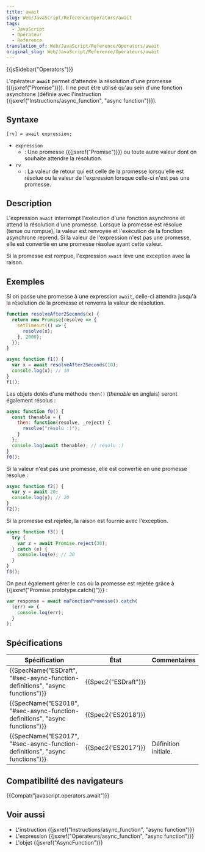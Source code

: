 ```yaml
---
title: await
slug: Web/JavaScript/Reference/Operators/await
tags:
  - JavaScript
  - Opérateur
  - Reference
translation_of: Web/JavaScript/Reference/Operators/await
original_slug: Web/JavaScript/Reference/Opérateurs/await
---
```

{{jsSidebar("Operators")}}

L'opérateur **`await`** permet d'attendre la résolution d'une promesse ({{jsxref("Promise")}}). Il ne peut être utilisé qu'au sein d'une fonction asynchrone (définie avec l'instruction {{jsxref("Instructions/async_function", "async function")}}).

## Syntaxe

    [rv] = await expression;

- `expression`
  - : Une promesse ({{jsxref("Promise")}}) ou toute autre valeur dont on souhaite attendre la résolution.
- `rv`
  - : La valeur de retour qui est celle de la promesse lorsqu'elle est résolue ou la valeur de l'expression lorsque celle-ci n'est pas une promesse.

## Description

L'expression `await` interrompt l'exécution d'une fonction asynchrone et attend la résolution d'une promesse. Lorsque la promesse est résolue (tenue ou rompue), la valeur est renvoyée et l'exécution de la fonction asynchrone reprend. Si la valeur de l'expression n'est pas une promesse, elle est convertie en une promesse résolue ayant cette valeur.

Si la promesse est rompue, l'expression `await` lève une exception avec la raison.

## Exemples

Si on passe une promesse à une expression `await`, celle-ci attendra jusqu'à la résolution de la promesse et renverra la valeur de résolution.

```js
function resolveAfter2Seconds(x) {
  return new Promise(resolve => {
    setTimeout(() => {
      resolve(x);
    }, 2000);
  });
}

async function f1() {
  var x = await resolveAfter2Seconds(10);
  console.log(x); // 10
}
f1();
```

Les objets dotés d'une méthode `then()` (_thenable_ en anglais) seront également résolus :

```js
async function f0() {
  const thenable = {
    then: function(resolve, _reject) {
      resolve("résolu :)");
    }
  };
  console.log(await thenable); // résolu :)
}
f0();
```

Si la valeur n'est pas une promesse, elle est convertie en une promesse résolue :

```js
async function f2() {
  var y = await 20;
  console.log(y); // 20
}
f2();
```

Si la promesse est rejetée, la raison est fournie avec l'exception.

```js
async function f3() {
  try {
    var z = await Promise.reject(30);
  } catch (e) {
    console.log(e); // 30
  }
}
f3();
```

On peut également gérer le cas où la promesse est rejetée grâce à {{jsxref("Promise.prototype.catch()")}} :

```js
var response = await maFonctionPromesse().catch(
  (err) => {
    console.log(err);
  }
);
```

## Spécifications

| Spécification                                                                                            | État                         | Commentaires         |
| -------------------------------------------------------------------------------------------------------- | ---------------------------- | -------------------- |
| {{SpecName("ESDraft", "#sec-async-function-definitions", "async functions")}} | {{Spec2("ESDraft")}} |                      |
| {{SpecName("ES2018", "#sec-async-function-definitions", "async functions")}}     | {{Spec2('ES2018')}}     |                      |
| {{SpecName("ES2017", "#sec-async-function-definitions", "async functions")}}     | {{Spec2('ES2017')}}     | Définition initiale. |

## Compatibilité des navigateurs

{{Compat("javascript.operators.await")}}

## Voir aussi

- L'instruction {{jsxref("Instructions/async_function", "async function")}}
- L'expression {{jsxref("Opérateurs/async_function", "async function")}}
- L'objet {{jsxref("AsyncFunction")}}
